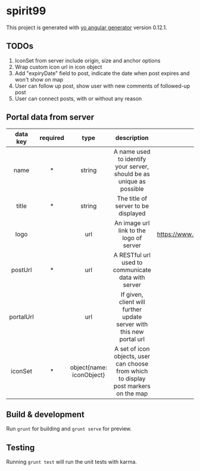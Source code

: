 # spirit99

This project is generated with [yo angular generator](https://github.com/yeoman/generator-angular)
version 0.12.1.

## TODOs
1. IconSet from server include origin, size and anchor options
2. Wrap custom icon url in icon object
2. Add "expiryDate" field to post, indicate the date when post expires and won't show on map
2. User can follow up post, show user with new comments of followed-up post
3. User can connect posts, with or without any reason

## Portal data from server
| data key | required | type | description | default value |
|:---------:|:--------:|:----------------------:|:------------------------------------------------------------------------------------------------:|:-------------------------------------------------------------:|
| name | * | string | A name used to identify your server, should be as unique as possible | none |
| title | * | string | The title of server to be displayed | none |
| logo |  | url | An image url link to the logo of server  | https://www.evansville.edu/residencelife/images/greenLogo.png |
| postUrl | * | url | A RESTful url used to communicate data with server | none |
| portalUrl |  | url | If given, client will further update server with this new portal url | none |
| iconSet | * | object{name: iconObject} | A set of icon objects, user can choose from which to display post markers on the map | none |

## Build & development

Run `grunt` for building and `grunt serve` for preview.

## Testing

Running `grunt test` will run the unit tests with karma.
